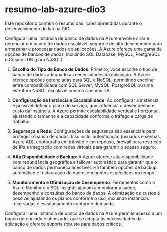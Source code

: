 # resumo-lab-azure-dio3
Este repositório contém o resumo das lições aprendidas durante o desenvolvimento do lab na DIO

Configurar uma instância de banco de dados na Azure envolve criar e gerenciar um banco de dados escalável, seguro e de alto desempenho para armazenar e processar dados de aplicações. A Azure oferece uma gama de opções de bancos de dados, incluindo SQL Database, MySQL, PostgreSQL e Cosmos DB (para NoSQL).

1. **Escolha do Tipo de Banco de Dados**: Primeiro, você escolhe o tipo de banco de dados adequado às necessidades da aplicação. A Azure oferece opções gerenciadas para SQL e NoSQL, permitindo escolher entre compatibilidade com SQL Server, MySQL, PostgreSQL ou uma estrutura NoSQL escalável como o Cosmos DB.

2. **Configuração de Instância e Escalabilidade**: Ao configurar a instância, é possível definir o plano de serviço, que influencia o desempenho e custo da instância. A Azure permite escalabilidade vertical e horizontal, ajustando o tamanho e a capacidade conforme o tráfego e carga de trabalho.

3. **Segurança e Rede**: Configurações de segurança são essenciais para proteger o banco de dados. Isso inclui autenticação (usuários e senhas, Azure AD), criptografia em trânsito e em repouso, firewall para restrição de IPs e integração com redes virtuais para garantir o acesso seguro.

4. **Alta Disponibilidade e Backup**: A Azure oferece alta disponibilidade com redundância geográfica e failover automático para garantir que o banco de dados permaneça acessível. Há também opções de backup automático e restauração de dados em pontos específicos no tempo.

5. **Monitoramento e Otimização de Desempenho**: Ferramentas como o Azure Monitor e o SQL Insights ajudam a monitorar a saúde, desempenho e consultas do banco de dados. A otimização de custos é possível ajustando os planos conforme o uso, incluindo instâncias reservadas e escalonamento conforme demanda.

Configurar uma instância de banco de dados na Azure permite acesso a um banco gerenciado e otimizado, que se adapta às necessidades da aplicação e oferece suporte robusto para dados críticos.
